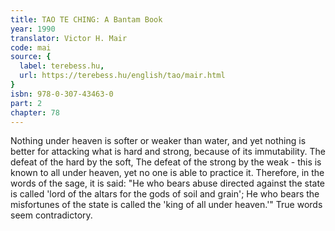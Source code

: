 ```yaml
---
title: TAO TE CHING: A Bantam Book
year: 1990
translator: Victor H. Mair
code: mai
source: {
  label: terebess.hu,
  url: https://terebess.hu/english/tao/mair.html
}
isbn: 978-0-307-43463-0
part: 2
chapter: 78
---
```

Nothing under heaven is softer or weaker than water,
and yet nothing is better for attacking what is hard and strong,
because of its immutability.
The defeat of the hard by the soft,
The defeat of the strong by the weak -
this is known to all under heaven, yet no one is able to practice it.
Therefore,
in the words of the sage, it is said:
"He who bears abuse directed against the state is called 'lord of the altars for the gods of soil and grain';
He who bears the misfortunes of the state is called the 'king of all under heaven.'"
True words seem contradictory.